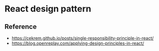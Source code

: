 # React design pattern

## Reference

- <https://cekrem.github.io/posts/single-responsibility-principle-in-react/>
- https://blog.openreplay.com/applying-design-principles-in-react/